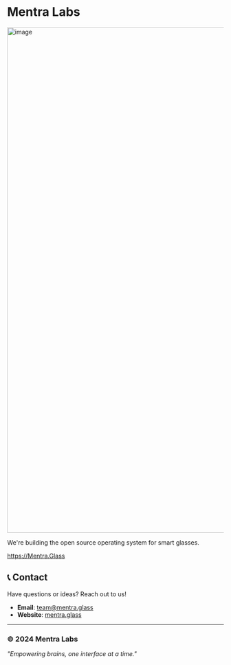 # Mentra Labs

<img width="1176" alt="image" src="https://github.com/user-attachments/assets/a251eb11-0fa9-423f-8abc-4b981ac402fb" />

We're building the open source operating system for smart glasses.

https://Mentra.Glass

## 📞 Contact

Have questions or ideas? Reach out to us!

- **Email**: team@mentra.glass
- **Website**: [mentra.glass](https://mentra.glass)

---

### © 2024 Mentra Labs
*"Empowering brains, one interface at a time."*

